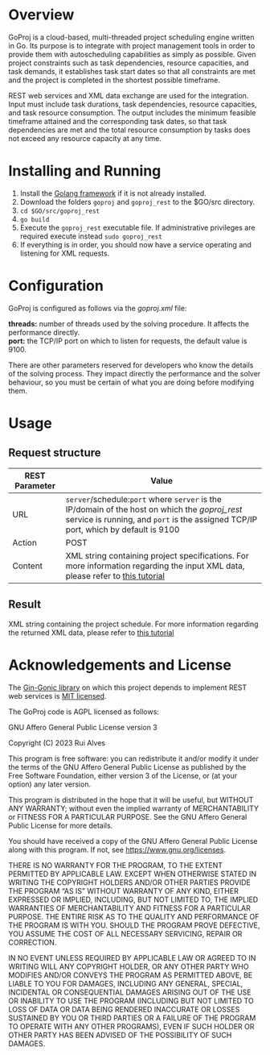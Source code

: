 # Overview
GoProj is a cloud-based, multi-threaded project scheduling engine written in Go. Its purpose is to integrate with project management tools in order to provide them with autoscheduling capabilities as simply as possible. Given project constraints such as task dependencies, resource capacities, and task demands, it establishes task start dates so that all constraints are met and the project is completed in the shortest possible timeframe.

REST web services and XML data exchange are used for the integration. Input must include task durations, task dependencies, resource capacities, and task resource consumption. The output includes the minimum feasible timeframe attained and the corresponding task dates, so that task dependencies are met and the total resource consumption by tasks does not exceed any resource capacity at any time.

# Installing and Running
 1. Install the [Golang framework](https://go.dev/doc/install) if it is not already installed.
 2. Download the folders `goproj` and `goproj_rest` to the $GO/src directory.
 3. `cd $GO/src/goproj_rest`
 4. `go build `
 5. Execute the `goproj_rest` executable file.  If administrative privileges are required execute instead `sudo goproj_rest`
 6. If everything is in order, you should now have a service operating and listening for XML requests.
 # Configuration
GoProj is configured as follows via the *goproj.xml* file:

**threads:** number of threads used by the solving procedure. It affects the performance directly.  
**port:** the TCP/IP port on which to listen for requests,  the default value is 9100.

There are other parameters reserved for developers who know the details of the solving process. They impact directly the performance and the solver behaviour, so you must be certain of what you are doing before modifying them.
 # Usage
 ## Request structure
|REST Parameter|Value|
|--|--|
|URL|`server`/schedule:`port` where `server` is the IP/domain of the host on which the *goproj_rest* service is running, and `port` is the assigned TCP/IP port, which by default is 9100|
|Action|POST|
|Content|XML string containing project specifications. For more information regarding the input XML data, please refer to [this tutorial](https://github.com/rmfalves/goproj/blob/main/TUTORIAL.md)|
## Result

XML string containing the project schedule. For more information regarding the returned XML data, please refer to [this tutorial](https://github.com/rmfalves/goproj/blob/main/TUTORIAL.md)
 
# Acknowledgements and License

The [Gin-Gonic library](https://github.com/gin-gonic/gin) on which this project depends to implement REST web services is [MIT licensed](https://opensource.org/license/mit/).

The GoProj code is AGPL licensed as follows:

GNU Affero General Public License version 3

Copyright (C) 2023  Rui Alves

This program is free software: you can redistribute it and/or modify
it under the terms of the GNU Affero General Public License as published
by the Free Software Foundation, either version 3 of the License, or
(at your option) any later version.

This program is distributed in the hope that it will be useful,
but WITHOUT ANY WARRANTY; without even the implied warranty of
MERCHANTABILITY or FITNESS FOR A PARTICULAR PURPOSE.  See the
GNU Affero General Public License for more details.

You should have received a copy of the GNU Affero General Public License
along with this program.  If not, see https://www.gnu.org/licenses.

THERE IS NO WARRANTY FOR THE PROGRAM, TO THE EXTENT PERMITTED BY APPLICABLE LAW. EXCEPT WHEN OTHERWISE STATED IN WRITING THE COPYRIGHT HOLDERS AND/OR OTHER PARTIES PROVIDE THE PROGRAM “AS IS” WITHOUT WARRANTY OF ANY KIND, EITHER EXPRESSED OR IMPLIED, INCLUDING, BUT NOT LIMITED TO, THE IMPLIED WARRANTIES OF MERCHANTABILITY AND FITNESS FOR A PARTICULAR PURPOSE. THE ENTIRE RISK AS TO THE QUALITY AND PERFORMANCE OF THE PROGRAM IS WITH YOU. SHOULD THE PROGRAM PROVE DEFECTIVE, YOU ASSUME THE COST OF ALL NECESSARY SERVICING, REPAIR OR CORRECTION.

IN NO EVENT UNLESS REQUIRED BY APPLICABLE LAW OR AGREED TO IN WRITING WILL ANY COPYRIGHT HOLDER, OR ANY OTHER PARTY WHO MODIFIES AND/OR CONVEYS THE PROGRAM AS PERMITTED ABOVE, BE LIABLE TO YOU FOR DAMAGES, INCLUDING ANY GENERAL, SPECIAL, INCIDENTAL OR CONSEQUENTIAL DAMAGES ARISING OUT OF THE USE OR INABILITY TO USE THE PROGRAM (INCLUDING BUT NOT LIMITED TO LOSS OF DATA OR DATA BEING RENDERED INACCURATE OR LOSSES SUSTAINED BY YOU OR THIRD PARTIES OR A FAILURE OF THE PROGRAM TO OPERATE WITH ANY OTHER PROGRAMS), EVEN IF SUCH HOLDER OR OTHER PARTY HAS BEEN ADVISED OF THE POSSIBILITY OF SUCH DAMAGES.
